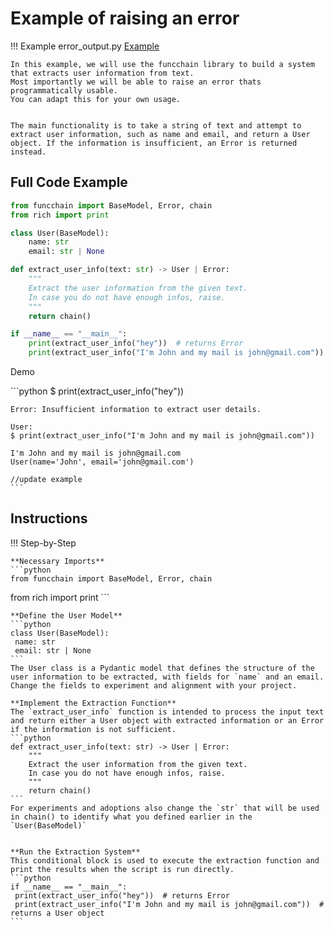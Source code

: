 # Example of raising an error

!!! Example
    error_output.py [Example](https://github.com/shroominic/funcchain/blob/main/examples/error_output.py)

    In this example, we will use the funcchain library to build a system that extracts user information from text.
    Most importantly we will be able to raise an error thats programmatically usable.
    You can adapt this for your own usage.


    The main functionality is to take a string of text and attempt to extract user information, such as name and email, and return a User object. If the information is insufficient, an Error is returned instead.

## Full Code Example

```python
from funcchain import BaseModel, Error, chain
from rich import print

class User(BaseModel):
    name: str
    email: str | None

def extract_user_info(text: str) -> User | Error:
    """
    Extract the user information from the given text.
    In case you do not have enough infos, raise.
    """
    return chain()

if __name__ == "__main__":
    print(extract_user_info("hey"))  # returns Error
    print(extract_user_info("I'm John and my mail is john@gmail.com"))  # returns a User object

```

Demo
<div class="termy">
    ```python
    $ print(extract_user_info("hey"))

    Error: Insufficient information to extract user details.

    User:
    $ print(extract_user_info("I'm John and my mail is john@gmail.com"))

    I'm John and my mail is john@gmail.com
    User(name='John', email='john@gmail.com')

    //update example
    ```
</div>

## Instructions

!!! Step-by-Step

    **Necessary Imports**
    ```python
    from funcchain import BaseModel, Error, chain
 from rich import print
    ```

    **Define the User Model**
    ```python
    class User(BaseModel):
     name: str
     email: str | None
    ```
    The User class is a Pydantic model that defines the structure of the user information to be extracted, with fields for `name` and an email.
    Change the fields to experiment and alignment with your project.

    **Implement the Extraction Function**
    The `extract_user_info` function is intended to process the input text and return either a User object with extracted information or an Error if the information is not sufficient.
    ```python
    def extract_user_info(text: str) -> User | Error:
        """
        Extract the user information from the given text.
        In case you do not have enough infos, raise.
        """
        return chain()
    ```
    For experiments and adoptions also change the `str` that will be used in chain() to identify what you defined earlier in the `User(BaseModel)`
    

    **Run the Extraction System**
    This conditional block is used to execute the extraction function and print the results when the script is run directly.
    ```python
    if __name__ == "__main__":
     print(extract_user_info("hey"))  # returns Error
     print(extract_user_info("I'm John and my mail is john@gmail.com"))  # returns a User object
    ```
